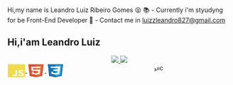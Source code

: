 Hi,my name is Leandro Luiz Ribeiro Gomes 😝
📚 - Currently i'm styudyng for  be Front-End Developer
📧 - Contact me in luizzleandro827@gmail.com

## Hi,i'am Leandro Luiz
<div align="center">
  <a href="https://github.com/leanluizz">
  <img height="172em" src="https://github-readme-stats.vercel.app/api?username=leanluizz&show_icons=true&theme=onedark&include_all_commits=true&count_private=true"/>
  <img height="172em" src="https://github-readme-stats.vercel.app/api/top-langs/?username=leanluizz&layout=compact&langs_count=7&theme=onedark"/>
</div>
<div style="display: inline_block">
  <img align="center" alt="Leandro-Js" height="30" width="40" src="https://raw.githubusercontent.com/devicons/devicon/master/icons/javascript/javascript-plain.svg">
  <img align="center" alt="Leandro-HTML" height="30" width="40" src="https://raw.githubusercontent.com/devicons/devicon/master/icons/html5/html5-original.svg">
  <img align="center" alt="Leandro-CSS" height="30" width="40" src="https://raw.githubusercontent.com/devicons/devicon/master/icons/css3/css3-original.svg">
  <img align="right" alt="Leandro-pic" height="250" width="250" style="border-radius:100%;" src=https://scontent-gig2-1.xx.fbcdn.net/v/t1.6435-9/71907864_1389436661219499_2948737611277008896_n.jpg?_nc_cat=105&ccb=1-5&_nc_sid=174925&_nc_eui2=AeFiWzhRhpgFcgHxVUTIhjuclNX4-w-fXxaU1fj7D59fFo4rb1HRiSgt1Ju9fTrpsyahu4N0t5dzkE_PGxHxB3tr&_nc_ohc=ZMSRhYbYh74AX8EIEn6&_nc_oc=AQmklyRzt9mEq6-2PA1TuRLTXi1ia-o8B5TOmPJLcGXwehPX2u0IjuQThRQu2QtO2Uw&_nc_ht=scontent-gig2-1.xx&oh=6846289a094a1f59231619704dbb6ac9&oe=6194B3F5 >
</div>
